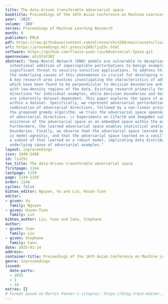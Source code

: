 ```yaml
---
title: The data-driven transferable adversarial space
booktitle: Proceedings of the 16th Asian Conference on Machine Learning
year: '2025'
volume: '260'
series: Proceedings of Machine Learning Research
month: 0
publisher: PMLR
pdf: https://raw.githubusercontent.com/mlresearch/v260/main/assets/liu25c/liu25c.pdf
url: https://proceedings.mlr.press/v260/liu25c.html
software: https://github.com/flavie-yuan-liu/Adversarial-Space.git
openreview: aXiGYaY3KZ
abstract: "Deep Neural Network (DNN) models are vulnerable to deception through the
  intentional addition of imperceptible perturbations to benign examples, posing a
  significant threat to security-sensitive applications. To address this, understanding
  the underlying causes of this phenomenon is crucial for developing robust models.
  A key research area involves investigating the characteristics of adversarial directions,
  which have been found to be perpendicular to decision boundaries and associated
  with low-density regions of the data. Existing research primarily focuses on adversarial
  directions for individual examples, while decision boundaries and data distributions
  are inherently dataset-dependent. This paper explores the space of adversarial perturbations
  within a dataset. Specifically, we represent adversarial perturbations as a linear
  combination of adversarial directions, followed by a non-linear projection. Using
  the proposed greedy algorithm, we train the adversarial space spanned by the set
  of adversarial directions. \r Experiments on Cifar10 and ImageNet substantiate the
  existence of the adversarial space as an embedded space within the entire data space.
  Furthermore, the learned adversarial space enables statistical analysis of decision
  boundaries. Finally, we observe that the adversarial space learned on one DNN model
  is model-agnostic, and that the adversarial space learned on a vanilla model is
  a subset of that learned on a robust model, implicating data distribution as the
  underlying cause of adversarial examples."
layout: inproceedings
issn: 2640-3498
id: liu25c
tex_title: The data-driven transferable adversarial space
firstpage: 1144
lastpage: 1159
page: 1144-1159
order: 1144
cycles: false
bibtex_editor: Nguyen, Vu and Lin, Hsuan-Tien
editor:
- given: Vu
  family: Nguyen
- given: Hsuan-Tien
  family: Lin
bibtex_author: Liu, Yuan and Canu, Stephane
author:
- given: Yuan
  family: Liu
- given: Stephane
  family: Canu
date: 2025-01-14
address:
container-title: Proceedings of the 16th Asian Conference on Machine Learning
genre: inproceedings
issued:
  date-parts:
  - 2025
  - 1
  - 14
extras: []
# Format based on Martin Fenner's citeproc: https://blog.front-matter.io/posts/citeproc-yaml-for-bibliographies/
---
```

